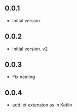 ## 0.0.1

- Initial version.

## 0.0.2

- Initial version. v2

## 0.0.3

- Fix naming

## 0.0.4

- add let extension as in Kotlin